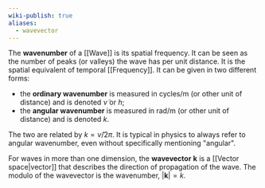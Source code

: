 ```yaml
---
wiki-publish: true
aliases:
  - wavevector
---
```

The **wavenumber** of a [[Wave]] is its spatial frequency. It can be seen as the number of peaks (or valleys) the wave has per unit distance. It is the spatial equivalent of temporal [[Frequency]]. It can be given in two different forms:
- the **ordinary wavenumber** is measured in $\text{cycles}/\text{m}$ (or other unit of distance) and is denoted $\tilde{\nu}$ or $h$;
- the **angular wavenumber** is measured in $\text{rad}/\text{m}$ (or other unit of distance) and is denoted $k$.

The two are related by $k=\tilde{\nu}/2\pi$. It is typical in physics to always refer to angular wavenumber, even without specifically mentioning "angular".

For waves in more than one dimension, the **wavevector** $\mathbf{k}$ is a [[Vector space|vector]] that describes the direction of propagation of the wave. The modulo of the wavevector is the wavenumber, $\lvert \mathbf{k} \rvert=k$.